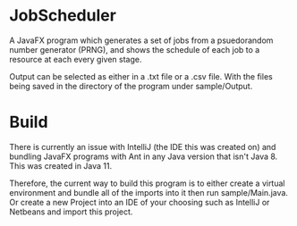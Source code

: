 # JobScheduler

A JavaFX program which generates a set of jobs from a psuedorandom number generator (PRNG), and shows the schedule of
each job to a resource at each every given stage.

Output can be selected as either in a .txt file or a .csv file. With the files being saved in the directory of the program
under sample/Output.

# Build

There is currently an issue with IntelliJ (the IDE this was created on) and bundling JavaFX programs with Ant in any Java
version that isn't Java 8. This was created in Java 11.

Therefore, the current way to build this program is to either create a virtual environment and bundle all of the imports
into it then run sample/Main.java. Or create a new Project into an IDE of your choosing such as IntelliJ or Netbeans and
import this project. 
